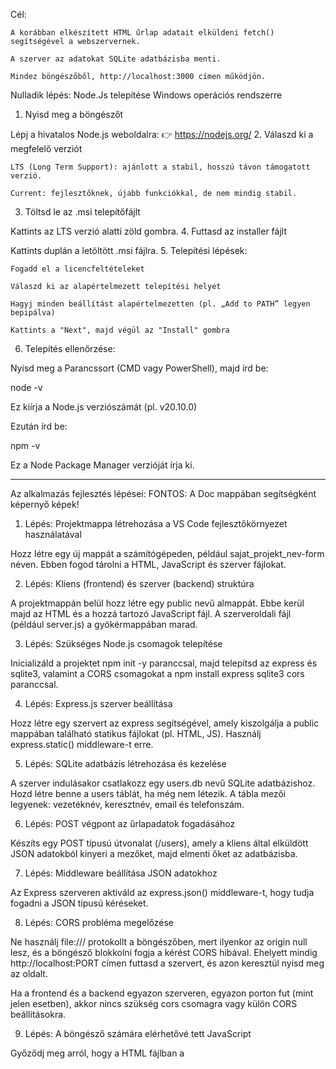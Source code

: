 Cél:

    A korábban elkészített HTML űrlap adatait elküldeni fetch() segítségével a webszervernek.

    A szerver az adatokat SQLite adatbázisba menti.

    Mindez böngészőből, http://localhost:3000 címen működjön.

Nulladik lépés: Node.Js telepítése Windows operációs rendszerre

1. Nyisd meg a böngészőt

Lépj a hivatalos Node.js weboldalra:
👉 https://nodejs.org/
2. Válaszd ki a megfelelő verziót

    LTS (Long Term Support): ajánlott a stabil, hosszú távon támogatott verzió.

    Current: fejlesztőknek, újabb funkciókkal, de nem mindig stabil.

3. Töltsd le az .msi telepítőfájlt

Kattints az LTS verzió alatti zöld gombra.
4. Futtasd az installer fájlt

Kattints duplán a letöltött .msi fájlra.
5. Telepítési lépések:

    Fogadd el a licencfeltételeket

    Válaszd ki az alapértelmezett telepítési helyet

    Hagyj minden beállítást alapértelmezetten (pl. „Add to PATH” legyen bepipálva)

    Kattints a "Next", majd végül az "Install" gombra

6. Telepítés ellenőrzése:

Nyisd meg a Parancssort (CMD vagy PowerShell), majd írd be:

node -v

Ez kiírja a Node.js verziószámát (pl. v20.10.0)

Ezután írd be:

npm -v

Ez a Node Package Manager verzióját írja ki.

------------------------------------------------------------
Az alkalmazás fejlesztés lépései: FONTOS: A Doc mappában segítségként képernyő képek!

1. Lépés: Projektmappa létrehozása a VS Code fejlesztőkörnyezet használatával

Hozz létre egy új mappát a számítógépeden, például sajat_projekt_nev-form néven. Ebben fogod tárolni a HTML, JavaScript és szerver fájlokat.

2. Lépés: Kliens (frontend) és szerver (backend) struktúra

A projektmappán belül hozz létre egy public nevű almappát. Ebbe kerül majd az HTML és a hozzá tartozó JavaScript fájl. A szerveroldali fájl (például server.js) a gyökérmappában marad.

3. Lépés: Szükséges Node.js csomagok telepítése

Inicializáld a projektet npm init -y paranccsal, majd telepítsd az express és sqlite3, valamint a CORS csomagokat a npm install express sqlite3 cors paranccsal.

4. Lépés: Express.js szerver beállítása

Hozz létre egy szervert az express segítségével, amely kiszolgálja a public mappában található statikus fájlokat (pl. HTML, JS). Használj express.static() middleware-t erre.

5. Lépés: SQLite adatbázis létrehozása és kezelése

A szerver indulásakor csatlakozz egy users.db nevű SQLite adatbázishoz. Hozd létre benne a users táblát, ha még nem létezik. A tábla mezői legyenek: vezetéknév, keresztnév, email és telefonszám.

6. Lépés: POST végpont az űrlapadatok fogadásához

Készíts egy POST típusú útvonalat (/users), amely a kliens által elküldött JSON adatokból kinyeri a mezőket, majd elmenti őket az adatbázisba.

7. Lépés: Middleware beállítása JSON adatokhoz

Az Express szerveren aktiváld az express.json() middleware-t, hogy tudja fogadni a JSON típusú kéréseket.

8. Lépés: CORS probléma megelőzése

Ne használj file:/// protokollt a böngészőben, mert ilyenkor az origin null lesz, és a böngésző blokkolni fogja a kérést CORS hibával. Ehelyett mindig http://localhost:PORT címen futtasd a szervert, és azon keresztül nyisd meg az oldalt.

Ha a frontend és a backend egyazon szerveren, egyazon porton fut (mint jelen esetben), akkor nincs szükség cors csomagra vagy külön CORS beállításokra.

9. Lépés: A böngésző számára elérhetővé tett JavaScript

Győződj meg arról, hogy a HTML fájlban a <script src="..."> hivatkozás pontosan egyezik a fájl nevével, és ez a fájl elérhető a public mappából. Ha nem, a szerver egy HTML hibaoldalt adhat vissza JavaScript helyett, amit a böngésző MIME típus hibával blokkol.

10. Lépés: Szerver futtatása

Indítsd el az Express szervert node server.js paranccsal. A szerver figyelje például a 3000-es portot.

11. Lépés: Weboldal megnyitása böngészőben

A böngésző címsorába írd be: http://localhost:3000 – ne nyisd meg az index.html fájlt közvetlenül fájlkezelőből, mert az CORS és MIME típus hibákhoz vezethet.

12. Lépés: Tesztelés

Töltsd ki az űrlapot, kattints az elküldésre, majd ellenőrizd:

    hogy megjelennek-e az adatok a táblázatban,

    hogy nem kapsz hibaüzenetet a böngésző konzolban,

    és hogy az adat bekerül-e az SQLite adatbázisba.

12/A. Lépés: Ellenőrizd hogy az első futtatáskor létrejött users.db adatbázis fájlban megjelentek-e az űrlapon megadott adatok.

12/B. Lépés: (opcionális) Ellenőrzés SQLite segítségével

Parancssorból futtasd az sqlite3 users.db parancsot, majd a SELECT * FROM users; SQL parancsot, hogy lásd a mentett adatokat.

Fejlesztői információ:
--------------------------------------------------------------
Hibakeresés:

Frontend: Kliens oldalon(client.js, index.html) a debugger; és a console.log(változónév) használatával a webbüöngészőben vizsgálható a kód futása és a változók tartalma.

Backend: Szerver oldalon(server.js) a console.log(változónév) használatával a DEBUG CONSOLE-ra megjeleníthető a változók tartalma:
pl.: console.log(req.body) - kiíratja a klienstől érkező JSON formátumú kérés (POST request) teljes tartalmát

A fenti módszerekkel ellenőrizhető, hogy a program futása során a változók kaptak-e értéket és mi az aktuális értékük.

Programkód módosítások érvényesítése:

Backend oldalon (server.js) a kódváltozások csak a szerver leállítása (ctl +C) , majd újraindítása után érvényesülnek. Ezért a backend kód módosítása után mindig újraindítás szükséges (node server.js).
Az automatikus kódváltozás figyelés és a szerver automatikus újraindításához telepíthető a nodemon csomag az alábbi Terminal paranccsal:

npm install --save-dev nodemon

A telepítés után a package.json fájlban a scripts alatt a start bejegyzést át kell írni:
  "scripts": {
    "test": "echo \"Error: no test specified\" && exit 1",
    "start": "nodemon server.js" ITT!
  },

  Ha nincs start bejegyzés, akkor futtassuk újra az npm init -y parancsot!

  A továbbiakban a szervert csak egyszer kell elindítani az npm start paranccsal és ha szükséges a ctl + c paranccsal leállítható.

A modul telepítése után a bejegyzés - mint fejlesztői csomag (függőség) - megjelenik a package.json fájl devDependencies bejegyzése alatt.
(a már telepített modulok verziói pedig a dependencies bejegyzés alatt láthatók)

  "devDependencies": {
    "nodemon": "^3.1.10"
  },

Fontos! A package.json és package-lock.json fájlok bejegyzéseit a Node futtató környezet automatikusan kezeli. Ezekhez normál esetben nem szabad hozzányúlni
Ezek  a fájlok tarják nyilván a projek adatait (verzió, telepített csomagok és függőségek...stb).

----------------------------------------------------------------------------------
Windows script futtatási hiba

Amennyiben az npm kezdetű parancsok kiadása után scriptt futtatási jogosultság hiányát jelzi a Terminal: 
piros hibaüzenet: "...running scripts is disabled on this system..."

Az operációs rendszerben parancssorban engedélyezni kell a szkriptek futását a következő módon:

1. First, Open PowerShell with Run as Administrator.
2. Then, run this command in PowerShell

Set-ExecutionPolicy -ExecutionPolicy RemoteSigned

https://stackoverflow.com/questions/64633727/how-to-fix-running-scripts-is-disabled-on-this-system
